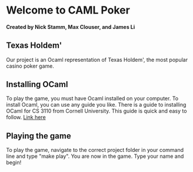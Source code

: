 # Welcome to CAML Poker
#### Created by Nick Stamm, Max Clouser, and James Li

## Texas Holdem'

Our project is an Ocaml representation of Texas Holdem', the most popular casino poker game.

## Installing OCaml

To play the game, you must have Ocaml installed on your computer. To install Ocaml, you can use any guide you like. There is a guide to installing OCaml for CS 3110 from Cornell University. This guide is quick and easy to follow. [Link here](https://canvas.cornell.edu/courses/25259/pages/install-ocaml)

## Playing the game

To play the game, navigate to the correct project folder in your command line and type "make play". You are now in the game. Type your name and begin!